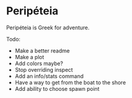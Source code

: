 # Peripéteia

Peripéteia is Greek for adventure.

Todo:
* Make a better readme
* Make a plot
* Add colors maybe?
* Stop overriding inspect
* Add an info/stats command
* Have a way to get from the boat to the shore
* Add ability to choose spawn point